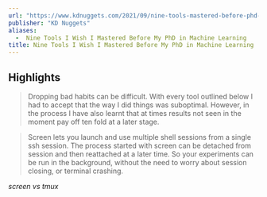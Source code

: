 ```yaml
---
url: "https://www.kdnuggets.com/2021/09/nine-tools-mastered-before-phd-machine-learning.html"
publisher: "KD Nuggets"
aliases:
  -  Nine Tools I Wish I Mastered Before My PhD in Machine Learning
title: Nine Tools I Wish I Mastered Before My PhD in Machine Learning
---
```


## Highlights
> Dropping bad habits can be difficult. With every tool outlined below I had to accept that the way I did things was suboptimal. However, in the process I have also learnt that at times results not seen in the moment pay off ten fold at a later stage.

> Screen lets you launch and use multiple shell sessions from a single ssh session. The process started with screen can be detached from session and then reattached at a later time. So your experiments can be run in the background, without the need to worry about session closing, or terminal crashing.

*screen vs tmux*
